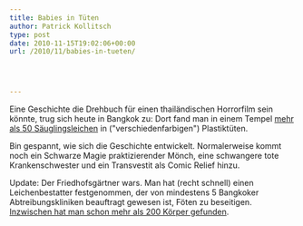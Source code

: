 ```yaml
---
title: Babies in Tüten
author: Patrick Kollitsch
type: post
date: 2010-11-15T19:02:06+00:00
url: /2010/11/babies-in-tueten/




---
```

Eine Geschichte die Drehbuch für einen thailändischen Horrorfilm sein könnte, trug sich heute in Bangkok zu: Dort fand man in einem Tempel [mehr als 50 Säuglingsleichen][1] in ("verschiedenfarbigen") Plastiktüten. 

Bin gespannt, wie sich die Geschichte entwickelt. Normalerweise kommt noch ein Schwarze Magie praktizierender Mönch, eine schwangere tote Krankenschwester und ein Transvestit als Comic Relief hinzu.

Update: Der Friedhofsgärtner wars. Man hat (recht schnell) einen Leichenbestatter festgenommen, der von mindestens 5 Bangkoker Abtreibungskliniken beauftragt gewesen ist, Föten zu beseitigen. [Inzwischen hat man schon mehr als 200 Körper gefunden][2].

 [1]: http://www.bangkokpost.com/breakingnews/206687/more-than-50-infant-corpses-found-in-temple
 [2]: http://www.nationmultimedia.com/home/Undertaker-arrested-for-hiding-some-200-foetuses-i-30142379.html